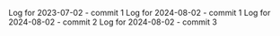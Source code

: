 Log for 2023-07-02 - commit 1
Log for 2024-08-02 - commit 1
Log for 2024-08-02 - commit 2
Log for 2024-08-02 - commit 3

